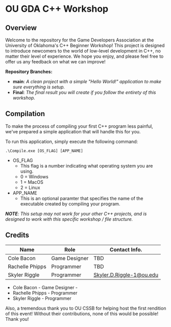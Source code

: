 # OU GDA C++ Workshop

## Overview

Welcome to the repository for the Game Developers Association at the University of Oklahoma's C++ Beginner Workshop! This project is designed to introduce newcomers to the world of low-level development in C++, no matter their level of experience. We hope you enjoy, and please feel free to offer us any feedback on what we can improve!

**Repository Branches:**
- **main**: *A clean project with a simple "Hello World!" application to make sure everything is setup.*
- **Final**: *The final result you will create if you follow the entirety of this workshop.*

## Compilation
To make the process of compiling your first C++ program less painful, we've prepared a simple application that will handle this for you.

To run this application, simply execute the following command:

```command
.\Compile.exe [OS_FLAG] [APP_NAME]
```

- OS_FLAG
    - This flag is a number indicating what operating system you are using.
    - 0 = Windows
    - 1 = MacOS
    - 2 = Linux
- APP_NAME
    - This is an optional paramter that specifies the name of the executable created by compiling your program.

***NOTE**: This setup may not work for your other C++ projects, and is designed to work with this specific workshop / file structure.*

## Credits

| Name | Role | Contact Info. |
| - | - | - |
| Cole Bacon | Game Designer | TBD |
| Rachelle Phipps | Programmer | TBD |
| Skyler Riggle | Programmer | Skyler.D.Riggle-1@ou.edu |

- Cole Bacon - Game Designer - 
- Rachelle Phipps - Programmer
- Skyler Riggle - Programmer

Also, a tremendous thank you to OU CSSB for helping host the first rendition of this event! Without their contributions, none of this would be possible! Thank you!